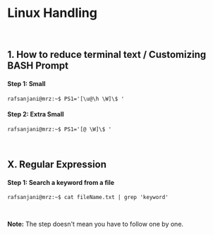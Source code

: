 # Linux Handling

&nbsp;

## 1. How to reduce terminal text / Customizing BASH Prompt

#### Step 1: Small
```console
rafsanjani@mrz:~$ PS1='[\u@\h \W]\$ '
```
#### Step 2: Extra Small
```console
rafsanjani@mrz:~$ PS1='[@ \W]\$ '
```
&nbsp;

## X. Regular Expression

#### Step 1: Search a keyword from a file
```console
rafsanjani@mrz:~$ cat fileName.txt | grep 'keyword'
```

&nbsp;
&nbsp;

**Note:** The step doesn't mean you have to follow one by one.

